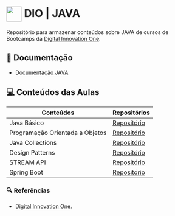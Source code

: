 # <img align="center" width="40px" src="https://hermes.digitalinnovation.one/assets/diome/logo-minimized.png"> DIO | JAVA

Repositório para armazenar conteúdos sobre JAVA de cursos de Bootcamps da [Digital Innovation One](https://www.dio.me/).

## 📄 Documentação
- [Documentação JAVA](https://docs.oracle.com/javase/7/docs/api/java/lang/String.html)

## 💻 Conteúdos das Aulas

| Conteúdos | Repositórios |
| ----- | ------- |
| Java Básico | [Repositório](https://github.com/joschonarth/dio-java/tree/main/java-basico) |
| Programação Orientada a Objetos | [Repositório](https://github.com/joschonarth/dio-java/tree/main/banco-digital-poo) |
| Java Collections | [Repositório](https://github.com/joschonarth/dio-java/tree/main/java-collections) |
| Design Patterns  | [Repositório](https://github.com/joschonarth/dio-java/tree/main/java-design-patterns) |
| STREAM API  | [Repositório](https://github.com/joschonarth/dio-java/tree/main/stream-api) |
| Spring Boot | [Repositório](https://github.com/joschonarth/dio-java/tree/main/spring-boot) |


### 🔍 Referências
- [Digital Innovation One](https://web.dio.me/).
